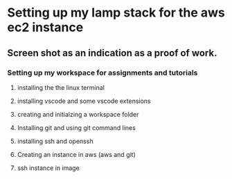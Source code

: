 # Setting up my lamp stack for the aws ec2 instance
## Screen shot as an indication as a proof of work.
### Setting up my workspace for assignments and tutorials

1. installing the the linux terminal



2. installing vscode and some vscode extensions



3. creating and initialzing a workspace folder



4. Installing git and using git command lines



5. installing ssh and openssh



6. Creating an instance in aws (aws and git)



7. ssh instance in image
